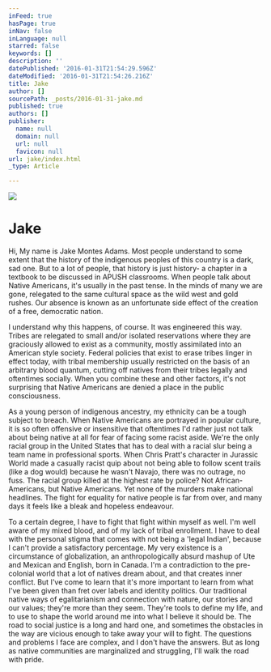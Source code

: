 ```yaml
---
inFeed: true
hasPage: true
inNav: false
inLanguage: null
starred: false
keywords: []
description: ''
datePublished: '2016-01-31T21:54:29.596Z'
dateModified: '2016-01-31T21:54:26.216Z'
title: Jake
author: []
sourcePath: _posts/2016-01-31-jake.md
published: true
authors: []
publisher:
  name: null
  domain: null
  url: null
  favicon: null
url: jake/index.html
_type: Article

---
```

![](https://s3-us-west-2.amazonaws.com/the-grid-img/p/497f3e000a7423269f576845be8eb47e9e7586cd.jpg)

# Jake

Hi, My name is Jake Montes Adams. Most people understand to some extent that the history of the indigenous peoples of this country is a dark, sad one. But to a lot of people, that history is just history- a chapter in a textbook to be discussed in APUSH classrooms. When people talk about Native Americans, it's usually in the past tense. In the minds of many we are gone, relegated to the same cultural space as the wild west and gold rushes. Our absence is known as an unfortunate side effect of the creation of a free, democratic nation.

I understand why this happens, of course. It was engineered this way. Tribes are relegated to small and/or isolated reservations where they are graciously allowed to exist as a community, mostly assimilated into an American style society. Federal policies that exist to erase tribes linger in effect today, with tribal membership usually restricted on the basis of an arbitrary blood quantum, cutting off natives from their tribes legally and oftentimes socially. When you combine these and other factors, it's not surprising that Native Americans are denied a place in the public consciousness.

As a young person of indigenous ancestry, my ethnicity can be a tough subject to breach. When Native Americans are portrayed in popular culture, it is so often offensive or insensitive that oftentimes I'd rather just not talk about being native at all for fear of facing some racist aside. We're the only racial group in the United States that has to deal with a racial slur being a team name in professional sports. When Chris Pratt's character in Jurassic World made a casually racist quip about not being able to follow scent trails (like a dog would) because he wasn't Navajo, there was no outrage, no fuss. The racial group killed at the highest rate by police? Not African-Americans, but Native Americans. Yet none of the murders make national headlines. The fight for equality for native people is far from over, and many days it feels like a bleak and hopeless endeavour.

To a certain degree, I have to fight that fight within myself as well. I'm well aware of my mixed blood, and of my lack of tribal enrollment. I have to deal with the personal stigma that comes with not being a 'legal Indian', because I can't provide a satisfactory percentage. My very existence is a circumstance of globalization, an anthropologically absurd mashup of Ute and Mexican and English, born in Canada. I'm a contradiction to the pre-colonial world that a lot of natives dream about, and that creates inner conflict. But I've come to learn that it's more important to learn from what I've been given than fret over labels and identity politics. Our traditional native ways of egalitarianism and connection with nature, our stories and our values; they're more than they seem. They're tools to define my life, and to use to shape the world around me into what I believe it should be. The road to social justice is a long and hard one, and sometimes the obstacles in the way are vicious enough to take away your will to fight. The questions and problems I face are complex, and I don't have the answers. But as long as native communities are marginalized and struggling, I'll walk the road with pride.